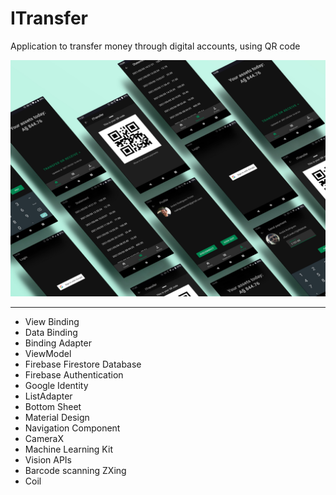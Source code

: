 # ITransfer

Application to transfer money through digital accounts, using QR code

<img src="https://raw.githubusercontent.com/rodriguesporan/ITransfer/main/images/app-screen-mock-up.jpg">

---

* View Binding
* Data Binding
* Binding Adapter
* ViewModel
* Firebase Firestore Database
* Firebase Authentication
* Google Identity
* ListAdapter
* Bottom Sheet
* Material Design
* Navigation Component
* CameraX
* Machine Learning Kit
* Vision APIs
* Barcode scanning ZXing
* Coil
